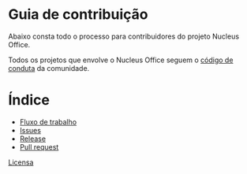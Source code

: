 # Guia de contribuição

Abaixo consta todo o processo para contribuidores do projeto Nucleus Office.

Todos os projetos que envolve o Nucleus Office seguem o [código de conduta](https://github.com/nucleus-office/code-of-conduct) da comunidade.

# Índice

- [Fluxo de trabalho](/i18n/pt-br/work_flow.md)
- [Issues](/i18n/pt-br/issues.md)
- [Release](/i18n/pt-br/release.md)
- [Pull request](/i18n/pt-br/pull_request.md)

[Licensa](/LICENSE)